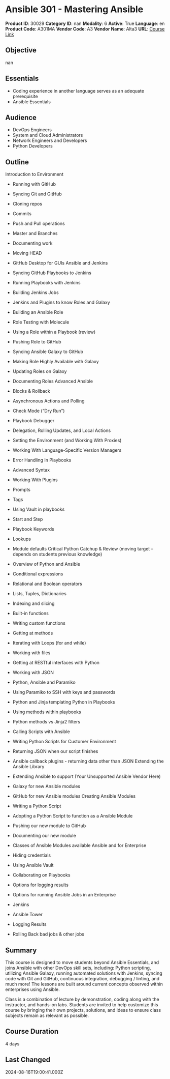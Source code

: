 # Ansible 301 - Mastering Ansible

**Product ID**: 30029
**Category ID**: nan
**Modality**: 6
**Active**: True
**Language**: en
**Product Code**: A301MA
**Vendor Code**: A3
**Vendor Name**: Alta3
**URL**: [Course Link](https://www.fastlaneus.com/course/alta3-a301ma)

## Objective
nan

## Essentials
- Coding experience in another language serves as an adequate prerequisite
- Ansible Essentials

## Audience
- DevOps Engineers
- System and Cloud Administrators
- Network Engineers and Developers
- Python Developers

## Outline
Introduction to Environment


- Running with GitHub
- Syncing Git and GitHub
- Cloning repos
- Commits
- Push and Pull operations
- Master and Branches
- Documenting work
- Moving HEAD
- GitHub Desktop for GUIs
Ansible and Jenkins


- Syncing GitHub Playbooks to Jenkins
- Running Playbooks with Jenkins
- Building Jenkins Jobs
- Jenkins and Plugins to know
Roles and Galaxy


- Building an Ansible Role
- Role Testing with Molecule
- Using a Role within a Playbook (review)
- Pushing Role to GitHub
- Syncing Ansible Galaxy to GitHub
- Making Role Highly Available with Galaxy
- Updating Roles on Galaxy
- Documenting Roles
Advanced Ansible


- Blocks & Rollback
- Asynchronous Actions and Polling
- Check Mode (“Dry Run”)
- Playbook Debugger
- Delegation, Rolling Updates, and Local Actions
- Setting the Environment (and Working With Proxies)
- Working With Language-Specific Version Managers
- Error Handling In Playbooks
- Advanced Syntax
- Working With Plugins
- Prompts
- Tags
- Using Vault in playbooks
- Start and Step
- Playbook Keywords
- Lookups
- Module defaults
Critical Python Catchup & Review (moving target – depends on students previous knowledge)


- Overview of Python and Ansible
- Conditional expressions
- Relational and Boolean operators
- Lists, Tuples, Dictionaries
- Indexing and slicing
- Built-in functions
- Writing custom functions
- Getting at methods
- Iterating with Loops (for and while)
- Working with files
- Getting at RESTful interfaces with Python
- Working with JSON
- Python, Ansible and Paramiko
- Using Paramiko to SSH with keys and passwords
- Python and Jinja templating
Python in Playbooks


- Using methods within playbooks
- Python methods vs Jinja2 filters
- Calling Scripts with Ansible
- Writing Python Scripts for Customer Environment
- Returning JSON when our script finishes
- Ansible callback plugins - returning data other than JSON
Extending the Ansible Library


- Extending Ansible to support (Your Unsupported Ansible Vendor Here)
- Galaxy for new Ansible modules
- GitHub for new Ansible modules
Creating Ansible Modules


- Writing a Python Script
- Adopting a Python Script to function as a Ansible Module
- Pushing our new module to GitHub
- Documenting our new module
- Classes of Ansible Modules available
Ansible and for Enterprise


- Hiding credentials
- Using Ansible Vault
- Collaborating on Playbooks
- Options for logging results
- Options for running Ansible Jobs in an Enterprise
- Jenkins
- Ansible Tower
- Logging Results
- Rolling Back bad jobs & other jobs

## Summary
This course is designed to move students beyond Ansible Essentials, and joins Ansible with other DevOps skill sets, including: Python scripting, utilizing Ansible Galaxy, running automated solutions with Jenkins, syncing code with Git and GitHub, continuous integration, debugging / linting, and much more! The lessons are built around current concepts observed within enterprises using Ansible.

Class is a combination of lecture by demonstration, coding along with the instructor, and hands-on labs. Students are invited to help customize this course by bringing their own projects, solutions, and ideas to ensure class subjects remain as relevant as possible.

## Course Duration
4 days

## Last Changed
2024-08-16T19:00:41.000Z
